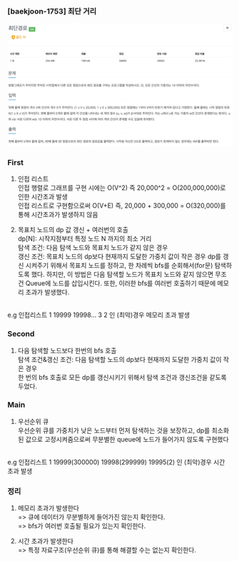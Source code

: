 ### [baekjoon-1753] 최단 거리

![img.png](img.png)

### First
1. 인접 리스트<br>
인접 행렬로 그래프를 구현 시에는 O(V^2) 즉 20,000^2 = O(200,000,000)로 인한 시간초과 발생<br>
인접 리스트로 구현함으로써 O(V+E) 즉, 20,000 + 300,000 = O(320,000)를 통해 시간초과가 발생하지 않음


2. 목표치 노드의 dp 값 갱신 + 여러번의 호출<br>
dp[N]: 시작지점부터 특정 노드 N 까지의 최소 거리<br>
탐색 조건: 다음 탐색 노드와 목표치 노드가 같지 않은 경우<br>
갱신 조건: 목표치 노드의 dp보다 현재까지 도달한 가중치 값이 작은 경우
dp를 갱신 시켜주기 위해서 목표치 노드를 정하고, 한 차례씩 bfs를 순회해서(for문) 탐색하도록 했다.
하지만, 이 방법은 다음 탐색할 노드가 목표치 노드와 같지 않으면 무조건 Queue에 노드를 삽입시킨다. 또한, 이러한 bfs를 여러번 호출하기 때문에 메모리 초과가 발생했다.
<br>
e.g 인접리스트 1  19999 19998... 3 2 인 (최악)경우 메모리 초과 발생

### Second
1. 다음 탐색할 노드보다 한번의 bfs 호출<br>
탐색 조건&갱신 조건: 다음 탐색할 노드의 dp보다 현재까지 도달한 가중치 값이 작은 경우<br>
한 번의 bfs 호출로 모든 dp를 갱신시키기 위해서 탐색 조건과 갱신조건을 같도록 두었다.  

### Main
1. 우선순위 큐<br>
우선순위 큐를 가중치가 낮은 노드부터 먼저 탐색하는 것을 보장하고, dp를 최소화된 값으로 고정시켜줌으로써
무분별한 queue에 노드가 들어가지 않도록 구현했다
<br>
e.g 인접리스트 1  19999(300000) 19998(299999) 19995(2) 인 (최악)경우 시간 초과 발생

### 정리
1. 메모리 초과가 발생한다<br>
=> 큐에 데이터가 무분별하게 들어가진 않는지 확인한다.<br>
=> bfs가 여러번 호출될 필요가 있는지 확인한다.

2. 시간 초과가 발생한다<br>
=> 특정 자료구조(우선순위 큐)를 통해 해결할 수는 없는지 확인한다.